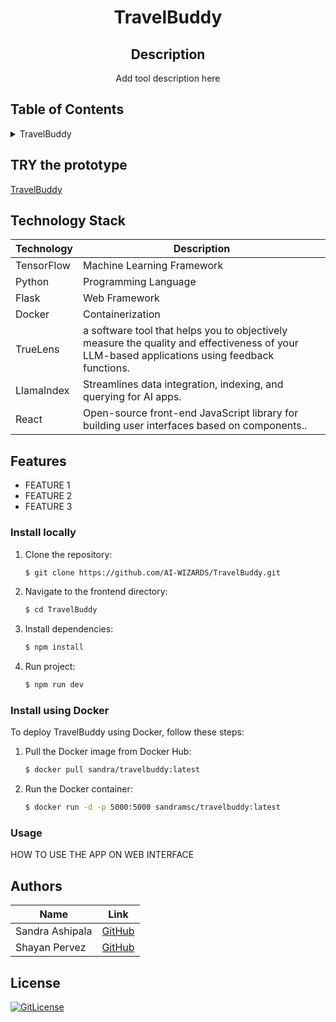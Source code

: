 <!-- PROJECT TITLE -->
  <h1 align="center">TravelBuddy</h1>
 <div id="header" align="center">
</div>
<h2 align="center">
 Description
</h2>
<p align="center"> 
   Add tool description here </p>

## Table of Contents

<details>
<summary>TravelBuddy</summary>
  
- [Application Description](#application-description)
- [Table of Contents](#table-of-contents)
- [Contributing](#contributing)
- [Authors](#authors)
- [License](#license)

</details>

## TRY the prototype
[TravelBuddy](https://link.vercel.app/)


## Technology Stack

| Technology | Description                 |
| ---------- | --------------------------- |
| TensorFlow      | Machine Learning Framework |
| Python     | Programming Language        |
| Flask      | Web Framework               |
| Docker     | Containerization            |
| TrueLens    | a software tool that helps you to objectively measure the quality and effectiveness of your LLM-based applications using feedback functions. |
|LlamaIndex| Streamlines data integration, indexing, and querying for AI apps.|
|React| Open-source front-end JavaScript library for building user interfaces based on components..|

## Features

- FEATURE 1
- FEATURE 2
- FEATURE 3


### Install locally

1. Clone the repository:
    ```bash
    $ git clone https://github.com/AI-WIZARDS/TravelBuddy.git
    ```

2. Navigate to the frontend directory:
    ```bash
    $ cd TravelBuddy
    ```

3. Install dependencies:
    ```bash
    $ npm install
    ```
4. Run project:
    ```bash
    $ npm run dev
    ```


### Install using Docker

To deploy TravelBuddy using Docker, follow these steps:

1. Pull the Docker image from Docker Hub:

    ```bash
    $ docker pull sandra/travelbuddy:latest
    ```

2. Run the Docker container:

    ```bash
    $ docker run -d -p 5000:5000 sandramsc/travelbuddy:latest
    ```

### Usage

HOW TO USE THE APP ON WEB INTERFACE



## Authors

| Name           | Link                                      |
| -------------- | ----------------------------------------- |
| Sandra Ashipala | [GitHub](https://github.com/sandramsc) |
| Shayan Pervez | [GitHub]([https://github.com/link](https://github.com/ShayanPervez)) |

## License

[![GitLicense](https://img.shields.io/badge/License-MIT-lime.svg)](https://github.com/AI-WIZARDS/TravelBuddy/blob/main/LICENSE)
